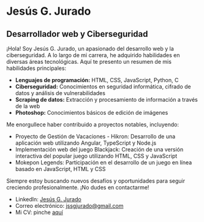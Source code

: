 # Jesús G. Jurado

## Desarrollador web y Ciberseguridad

¡Hola! Soy Jesús G. Jurado, un apasionado del desarrollo web y la ciberseguridad. A lo largo de mi carrera, he adquirido habilidades en diversas áreas tecnológicas. Aquí te presento un resumen de mis habilidades principales:

- **Lenguajes de programación:** HTML, CSS, JavaScript, Python, C
- **Ciberseguridad:** Conocimientos en seguridad informática, cifrado de datos y análisis de vulnerabilidades
- **Scraping de datos:** Extracción y procesamiento de información a través de la web
- **Photoshop:** Conocimientos básicos de edición de imágenes

Me enorgullece haber contribuido a proyectos notables, incluyendo:

- Proyecto de Gestión de Vacaciones - Hikron: Desarrollo de una aplicación web utilizando Angular, TypeScript y Node.js
- Implementación web del juego Blackjack: Creación de una versión interactiva del popular juego utilizando HTML, CSS y JavaScript
- Mokepon Legends: Participación en el desarrollo de un juego en línea basado en JavaScript, HTML y CSS

Siempre estoy buscando nuevos desafíos y oportunidades para seguir creciendo profesionalmente. ¡No dudes en contactarme!

- LinkedIn: [Jesús G. Jurado](https://www.linkedin.com/in/jesus-g-jurado-498715191)
- Correo electrónico: [jssgjurado@gmail.com](mailto:jssgjurado@gmail.com)
- Mi CV: pinche [aquí](https://github.com/jess-jurado/Curriculum/blob/master/curriculum_v2.0.pdf)
